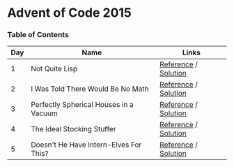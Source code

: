 # Advent of Code 2015

### Table of Contents

| Day | Name                                   | Links                                                                                      |
| --- | -------------------------------------- | ------------------------------------------------------------------------------------------ |
| 1   | Not Quite Lisp                         | [Reference](https://adventofcode.com/2015/day/1) / [Solution](/events/2015/day-1/index.ts) |
| 2   | I Was Told There Would Be No Math      | [Reference](https://adventofcode.com/2015/day/2) / [Solution](/events/2015/day-2/index.ts) |
| 3   | Perfectly Spherical Houses in a Vacuum | [Reference](https://adventofcode.com/2015/day/3) / [Solution](/events/2015/day-3/index.ts) |
| 4   | The Ideal Stocking Stuffer             | [Reference](https://adventofcode.com/2015/day/4) / [Solution](/events/2015/day-4/index.ts) |
| 5   | Doesn't He Have Intern-Elves For This? | [Reference](https://adventofcode.com/2015/day/5) / [Solution](/events/2015/day-5/index.ts) |
